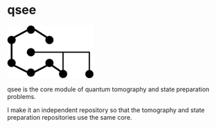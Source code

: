 # qsee

<img width = '200px' src = './logo.png'/>

qsee is the core module of quantum tomography and state preparation problems.

I make it an independent repository so that the tomography and state preparation repositories use the same core.
